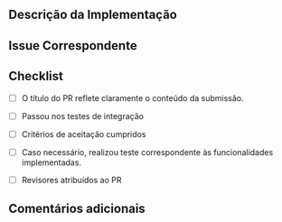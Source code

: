 ## Descrição da Implementação


## Issue Correspondente


## Checklist 

* [ ] O título do PR reflete claramente o conteúdo da submissão.
* [ ] Passou nos testes de integração
* [ ] Critérios de aceitação cumpridos
* [ ] Caso necessário, realizou teste correspondente às funcionalidades implementadas.
* [ ] Revisores atribuídos ao PR


## Comentários adicionais
